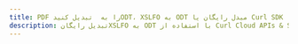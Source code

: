 ---title: PDF را به  تبدیل کنیدODT، XSLFO به ODT مبدل رایگان یا Curl SDKdescription: تبدیل رایگانXSLFO به ODT با استفاده از Curl Cloud APIs & SDK همچنین اسناد PDF را در Cloud ایجاد، ویرایش و رندر کنید.---